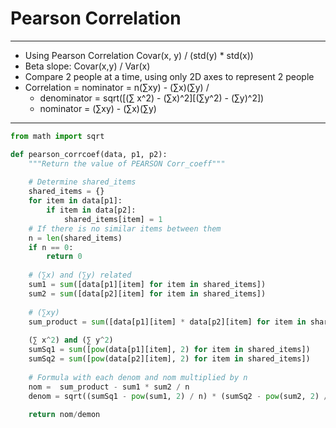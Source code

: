 # Pearson Correlation
---
* Using Pearson Correlation Covar(x, y) / (std(y) * std(x))
* Beta slope: Covar(x,y) / Var(x)
* Compare 2 people at a time, using only 2D axes to represent 2 people
* Correlation =  nominator = n(∑xy) - (∑x)(∑y) / 
    * denominator = sqrt([(∑ x^2) - (∑x)^2][(∑y^2) - (∑y)^2])
    * nominator = (∑xy) - (∑x)(∑y)
---
```python
from math import sqrt

def pearson_corrcoef(data, p1, p2):
    """Return the value of PEARSON Corr_coeff"""
	
    # Determine shared_items
    shared_items = {}
    for item in data[p1]:
        if item in data[p2]:
            shared_items[item] = 1
    # If there is no similar items between them
    n = len(shared_items)
    if n == 0:
        return 0
	
    # (∑x) and (∑y) related
    sum1 = sum([data[p1][item] for item in shared_items])
    sum2 = sum([data[p2][item] for item in shared_items])
	
    # (∑xy)
    sum_product = sum([data[p1][item] * data[p2][item] for item in shared_items])
	
    (∑ x^2) and (∑ y^2)
    sumSq1 = sum([pow(data[p1][item], 2) for item in shared_items])
    sumSq2 = sum([pow(data[p2][item], 2) for item in shared_items])
	
    # Formula with each denom and nom multiplied by n
    nom =  sum_product - sum1 * sum2 / n
    denom = sqrt((sumSq1 - pow(sum1, 2) / n) * (sumSq2 - pow(sum2, 2) / n))
	
    return nom/demon
```
